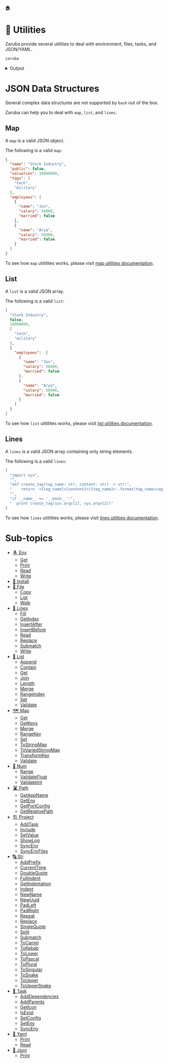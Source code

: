 <!--startTocHeader-->
[🏠](../README.md)
# 🔧 Utilities
<!--endTocHeader-->

Zaruba provide several utilities to deal with environment, files, tasks, and JSON/YAML.

<!--startCode-->
```bash
zaruba
```
 
<details>
<summary>Output</summary>
 
```````
,,                      
MMM"""AMV                               *MM              db      
M'   AMV                                 MM             ;MM:     
'   AMV    ,6"Yb.  '7Mb,od8 '7MM  '7MM   MM,dMMb.      ,V^MM.    
   AMV    8)   MM    MM' "'   MM    MM   MM    'Mb    ,M  'MM    
  AMV   ,  ,pm9MM    MM       MM    MM   MM     M8    AbmmmqMA   
 AMV   ,M 8M   MM    MM       MM    MM   MM.   ,M9   A'     VML  
AMVmmmmMM 'Moo9^Yo..JMML.     'Mbod"YML. P^YbmdP'  .AMA.   .AMMA.
--.. .- .-. ..- -... .-    .--. .-.. . .- ... .    ... - .- .-. - 
                                    Task runner and CLI utility
v0.9.0-alpha-2-7f598053687442250199745cf7ca203dac7bbe23

Usage:
  zaruba [command]

Available Commands:
  advertisement Advertisement utilities
  completion    Generate the autocompletion script for the specified shell
  env           Env utilities
  file          File utilities
  generate      Make something based on template
  help          Help about any command
  install       Install external tools
  json          JSON utilities
  lines         Lines manipulation utilities
  list          List manipulation utilities
  map           Map manipulation utilities
  num           Number manipulation utilities
  path          Path manipulation utilities
  please        Run Task(s)
  project       Project manipulation utilities
  serve         Serve static files in location at a specified port
  str           String manipulation utilities
  task          Task manipulation utilities
  version       Show current version
  yaml          YAML utilities

Flags:
  -h, --help   help for zaruba

Use "zaruba [command] --help" for more information about a command.
```````
</details>
<!--endCode-->


# JSON Data Structures

Several complex data structures are not supported by `bash` out of the box.

Zaruba can help you to deal with `map`, `list`, and `lines`.

## Map

A `map` is a valid JSON object.

The following is a valid `map`:

```json
{  
  "name": "Stark Industry",
  "public": false,
  "valuation": 10000000,
  "tags": [
    "tech",
    "military"
  ],
  "employees": [
    {  
      "name": "Jon",   
      "salary": 56000,   
      "married": false  
    },
    {  
      "name": "Arya",   
      "salary": 56000,   
      "married": false  
    }
  ]
}  
```

To see how `map` utitilites works, please visit [map utilities documentation](map/README.md). 

## List

A `list` is a valid JSON array.

The following is a valid `list`:

```json
[
  "Stark Industry",
  false,
  10000000,
  [
    "tech",
    "military"
  ],
  {
    "employees":  [
      {  
        "name": "Jon",   
        "salary": 56000,   
        "married": false  
      },
      {  
        "name": "Arya",   
        "salary": 56000,   
        "married": false  
      }
    ]
  }
]
```

To see how `list` utitilites works, please visit [list utilities documentation](list/README.md). 

## Lines

A `lines` is a valid JSON array containing only string elements.

The following is a valid `lines`:

```json
[
  "import sys",
  "",
  "def create_tag(tag_name: str, content: str) -> str:",
  "    return '<{tag_name}>{content}</{tag_name}>'.format(tag_name=tag_name, content=content)",
  "",
  "if __name__ == '__main__':",
  "  print create_tag(sys.argv[1], sys.argv[2])"
]
```

To see how `lines` utitilites works, please visit [lines utilities documentation](lines/README.md). 

<!--startTocSubTopic-->
# Sub-topics
* [🏝️ Env](env/README.md)
  * [Get](env/get.md)
  * [Print](env/print.md)
  * [Read](env/read.md)
  * [Write](env/write.md)
* [🧩 Install](install.md)
* [📁 File](file/README.md)
  * [Copy](file/copy.md)
  * [List](file/list.md)
  * [Walk](file/walk.md)
* [🚈 Lines](lines/README.md)
  * [Fill](lines/fill.md)
  * [GetIndex](lines/getindex.md)
  * [InsertAfter](lines/insertafter.md)
  * [InsertBefore](lines/insertbefore.md)
  * [Read](lines/read.md)
  * [Replace](lines/replace.md)
  * [Submatch](lines/submatch.md)
  * [Write](lines/write.md)
* [🧺 List](list/README.md)
  * [Append](list/append.md)
  * [Contain](list/contain.md)
  * [Get](list/get.md)
  * [Join](list/join.md)
  * [Length](list/length.md)
  * [Merge](list/merge.md)
  * [RangeIndex](list/rangeindex.md)
  * [Set](list/set.md)
  * [Validate](list/validate.md)
* [🗺️ Map](map/README.md)
  * [Get](map/get.md)
  * [GetKeys](map/getkeys.md)
  * [Merge](map/merge.md)
  * [RangeKey](map/rangekey.md)
  * [Set](map/set.md)
  * [ToStringMap](map/tostringmap.md)
  * [ToVariedStringMap](map/tovariedstringmap.md)
  * [TransformKey](map/transformkey.md)
  * [Validate](map/validate.md)
* [🔢 Num](num/README.md)
  * [Range](num/range.md)
  * [ValidateFloat](num/validatefloat.md)
  * [ValidateInt](num/validateint.md)
* [🛣️ Path](path/README.md)
  * [GetAppName](path/getappname.md)
  * [GetEnv](path/getenv.md)
  * [GetPortConfig](path/getportconfig.md)
  * [GetRelativePath](path/getrelativepath.md)
* [🏗️ Project](project/README.md)
  * [AddTask](project/addtask.md)
  * [Include](project/include.md)
  * [SetValue](project/setvalue.md)
  * [ShowLog](project/showlog.md)
  * [SyncEnv](project/syncenv.md)
  * [SyncEnvFiles](project/syncenvfiles.md)
* [🔠 Str](str/README.md)
  * [AddPrefix](str/addprefix.md)
  * [CurrentTime](str/currenttime.md)
  * [DoubleQuote](str/doublequote.md)
  * [FullIndent](str/fullindent.md)
  * [GetIndentation](str/getindentation.md)
  * [Indent](str/indent.md)
  * [NewName](str/newname.md)
  * [NewUuid](str/newuuid.md)
  * [PadLeft](str/padleft.md)
  * [PadRight](str/padright.md)
  * [Repeat](str/repeat.md)
  * [Replace](str/replace.md)
  * [SingleQuote](str/singlequote.md)
  * [Split](str/split.md)
  * [Submatch](str/submatch.md)
  * [ToCamel](str/tocamel.md)
  * [ToKebab](str/tokebab.md)
  * [ToLower](str/tolower.md)
  * [ToPascal](str/topascal.md)
  * [ToPlural](str/toplural.md)
  * [ToSingular](str/tosingular.md)
  * [ToSnake](str/tosnake.md)
  * [ToUpper](str/toupper.md)
  * [ToUpperSnake](str/touppersnake.md)
* [🔨 Task](task/README.md)
  * [AddDependencies](task/adddependencies.md)
  * [AddParents](task/addparents.md)
  * [GetIcon](task/geticon.md)
  * [IsExist](task/isexist.md)
  * [SetConfig](task/setconfig.md)
  * [SetEnv](task/setenv.md)
  * [SyncEnv](task/syncenv.md)
* [🍠 Yaml](yaml/README.md)
  * [Print](yaml/print.md)
  * [Read](yaml/read.md)
* [🍠 Json](json/README.md)
  * [Print](json/print.md)
<!--endTocSubTopic-->